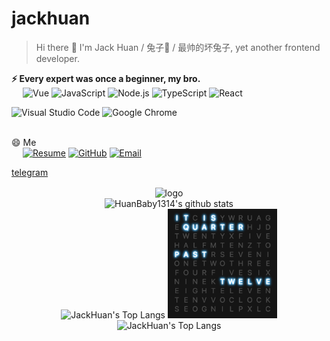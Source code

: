 # jackhuan

> Hi there 👋 I'm Jack Huan / 兔子🐰 / 最帅的坏兔子, yet another frontend developer.

**⚡ Every expert was once a beginner, my bro.**
<br/>&ensp;&ensp;
![Vue](https://img.shields.io/badge/Vue-4FC08D?style=flat-square&logo=vue.js&logoColor=fff)
![JavaScript](https://img.shields.io/badge/JavaScript-343434?style=flat-square&logo=JavaScript&logoColor=F7DF1E)
![Node.js](https://img.shields.io/badge/Node.js-339933?style=flat-square&logo=Node.js&logoColor=fff)
![TypeScript](https://img.shields.io/badge/TypeScript-007ACC?style=flat-square&logo=TypeScript&logoColor=ffffff)
![React](https://img.shields.io/badge/React-61DAFB?style=flat-square&logo=React&logoColor=fff)
<!-- ![Tailwind CSS](https://img.shields.io/badge/Tailwind%20CSS-38B2AC?style=flat-square&logo=Tailwind-CSS&logoColor=fff) -->
<!-- ![RxJS](https://img.shields.io/badge/RxJS-D81B60?style=flat-square&logo=RxJS&logoColor=fff) -->
![Visual Studio Code](https://img.shields.io/badge/Visual%20Studio%20Code-007ACC?style=flat-square&logo=Visual-Studio-Code&logoColor=fff)
![Google Chrome](https://img.shields.io/badge/Google%20Chrome-4285F4?style=flat-square&logo=Google-Chrome&logoColor=fff)
<!-- <br/>💻 Works
<br/>&ensp;&ensp;
[![React 中文文档](https://img.shields.io/badge/React%20中文文档-34383f?style=flat-square)](https://zh-hans.reactjs.org/)
[![The State of JavaScript](https://img.shields.io/badge/The%20State%20of%20JavaScript-FE696A?style=flat-square)](https://2019.stateofjs.com/zh/) -->
<br/>😄 Me
<br/>&ensp;&ensp;
[![Resume](https://img.shields.io/badge/Resume-00A98F?style=flat-square&logo=About.me&logoColor=fff)](https://github.com/HuanBaby1314/resume)
[![GitHub](https://img.shields.io/badge/HuanBaby1314-181717?style=flat-square&logo=Github&logoColor=fff)](https://github.com/HuanBaby1314)
[![Email](https://img.shields.io/badge/huanxingan1314@163.com-D14836?style=flat-square&logo=Gmail&logoColor=fff)](mailto:huanxingan1314@163.com)

[telegram](https://t.me/joinchat/rBzv-b5q5XVIN2Y1)

<!-- ↓ Dude, You are awesome -->
<!-- https://github.com/syfxlin/syfxlin -->
<!-- https://github.com/SukkaW/SukkaW -->
<!-- https://github.com/Armaldio/armaldio -->

<!-- https://shields.io/category/other -->
<!-- https://simpleicons.org/ -->
<!-- https://colorswall.com/ -->

<!-- <a href="http://motions.cat/top.html#0040"><img src="http://motions.cat/gif/nhn/0040.gif" alt="VR in the Dark!" height="195px" /></a> -->

<div align="center">
<img src="https://github-profile-trophy.vercel.app/?username=HuanBaby1314&theme=flat&column=6" alt="logo" height="160" align="center" />
</div>

<div align="center">
  <img src="https://github-readme-stats.vercel.app/api?bg_color=151515&text_color=9f9f9f&icon_color=79ff97&title_color=fff&username=HuanBaby1314&show_icons=true&count_private=true" alt="HuanBaby1314's github stats" height="195px" />
</div>

<div align="center">
  <img src="https://github-readme-stats.vercel.app/api/top-langs/?username=HuanBaby1314&theme=dracula&layout=compact&card_width=300" alt="JackHuan's Top Langs" height="175px" />
  <a href="https://seognil-craft.github.io/qlocktwo"><img src="https://github.com/seognil-craft/qlocktwo/blob/master/demo-preview.png?raw=true" alt="qlocktwo preview" height="175px"/></a>
</div>

<div align="center">
  <img src="https://count.getloli.com/get/@HuanBaby1314?theme=rule34" alt="JackHuan's Top Langs" height="175px" />
</div>
<!-- ![tuzimoe](https://count.getloli.com/get/@HuanBaby1314?theme=rule34) -->
